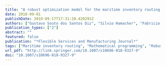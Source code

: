 ```yaml
---
title: "A robust optimization model for the maritime inventory routing problem"
date: 2018-09-01
publishDate: 2019-09-17T17:31:20.420291Z
authors: ["Gustavo Souto dos Santos Diz", "Silvio Hamacher", "Fabricio Oliveira"]
publication_types: ["2"]
abstract: ""
featured: false
publication: "*Flexible Services and Manufacturing Journal*"
tags: ["Maritime inventory routing", "Mathematical programming", "Robust optimization", "Uncertainty"]
url_pdf: "http://link.springer.com/10.1007/s10696-018-9327-9"
doi: "10.1007/s10696-018-9327-9"
---
```


